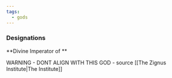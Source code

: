 ```yaml
---
tags:
  - gods
---
```

### Designations
**Divine Imperator of **


WARNING - DONT ALIGN WITH THIS GOD - source [[The Zignus Institute|The Institute]]

